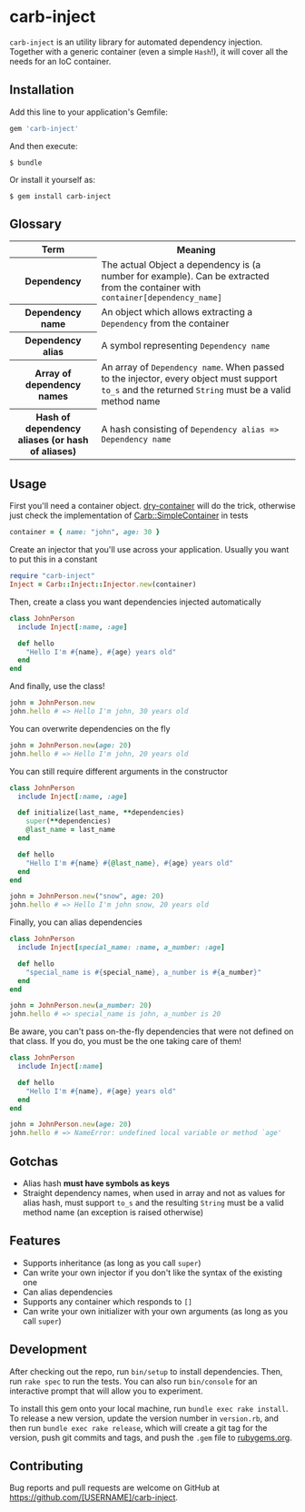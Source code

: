 # carb-inject

`carb-inject` is an utility library for automated dependency injection.
Together with a generic container (even a simple `Hash`!), it will cover all
the needs for an IoC container.

## Installation

Add this line to your application's Gemfile:

```ruby
gem 'carb-inject'
```

And then execute:

    $ bundle

Or install it yourself as:

    $ gem install carb-inject

## Glossary

<table>
  <tr>
    <th>Term</th>
    <th>Meaning</th>
  </tr>
  <tr>
    <th>Dependency</th>
    <td>
      The actual Object a dependency is (a number for example). Can be
      extracted from the container with <code>container[dependency_name]</code>
    </td>
  </tr>
  <tr>
    <th>Dependency name</th>
    <td>
      An object which allows extracting a <code>Dependency</code> from the
      container
    </td>
  </tr>
  <tr>
    <th>Dependency alias</th>
    <td>
      A symbol representing <code>Dependency name</code>
    </td>
  </tr>
  <tr>
    <th>Array of dependency names</th>
    <td>
      An array of <code>Dependency name</code>. When passed to the injector,
      every object must support <code>to_s</code> and the returned
      <code>String</code> must be a valid method name
    </td>
  </tr>
  <tr>
    <th>Hash of dependency aliases (or hash of aliases)</th>
    <td>
      A hash consisting of <code>Dependency alias => Dependency name</code>
    </td>
  </tr>
</table>

## Usage

First you'll need a container object.
[dry-container](https://github.com/dry-rb/dry-container) will do the trick,
otherwise just check the implementation of
[Carb::SimpleContainer](https://github.com/Carburetor/carb-inject/blob/b3e9fea68672284aff53c8b78ba0064474d94021/spec/support/simple_container.rb) in
tests

```ruby
container = { name: "john", age: 30 }
```

Create an injector that you'll use across your application. Usually you want to
put this in a constant

```ruby
require "carb-inject"
Inject = Carb::Inject::Injector.new(container)
```

Then, create a class you want dependencies injected automatically

```ruby
class JohnPerson
  include Inject[:name, :age]

  def hello
    "Hello I'm #{name}, #{age} years old"
  end
end
```

And finally, use the class!

```ruby
john = JohnPerson.new
john.hello # => Hello I'm john, 30 years old
```

You can overwrite dependencies on the fly

```ruby
john = JohnPerson.new(age: 20)
john.hello # => Hello I'm john, 20 years old
```

You can still require different arguments in the constructor

```ruby
class JohnPerson
  include Inject[:name, :age]

  def initialize(last_name, **dependencies)
    super(**dependencies)
    @last_name = last_name
  end

  def hello
    "Hello I'm #{name} #{@last_name}, #{age} years old"
  end
end

john = JohnPerson.new("snow", age: 20)
john.hello # => Hello I'm john snow, 20 years old
```

Finally, you can alias dependencies

```ruby
class JohnPerson
  include Inject[special_name: :name, a_number: :age]

  def hello
    "special_name is #{special_name}, a_number is #{a_number}"
  end
end

john = JohnPerson.new(a_number: 20)
john.hello # => special_name is john, a_number is 20
```

Be aware, you can't pass on-the-fly dependencies that were not defined on that
class. If you do, you must be the one taking care of them!

```ruby
class JohnPerson
  include Inject[:name]

  def hello
    "Hello I'm #{name}, #{age} years old"
  end
end

john = JohnPerson.new(age: 20)
john.hello # => NameError: undefined local variable or method `age'
```

## Gotchas

- Alias hash **must have symbols as keys**
- Straight dependency names, when used in array and not as values for alias
  hash, must support `to_s` and the resulting `String` must be a valid method
  name (an exception is raised otherwise)

## Features

- Supports inheritance (as long as you call `super`)
- Can write your own injector if you don't like the syntax of the existing one
- Can alias dependencies
- Supports any container which responds to `[]`
- Can write your own initializer with your own arguments (as long as you call
  `super`)

## Development

After checking out the repo, run `bin/setup` to install dependencies. Then, run `rake spec` to run the tests. You can also run `bin/console` for an interactive prompt that will allow you to experiment.

To install this gem onto your local machine, run `bundle exec rake install`. To release a new version, update the version number in `version.rb`, and then run `bundle exec rake release`, which will create a git tag for the version, push git commits and tags, and push the `.gem` file to [rubygems.org](https://rubygems.org).

## Contributing

Bug reports and pull requests are welcome on GitHub at https://github.com/[USERNAME]/carb-inject.


